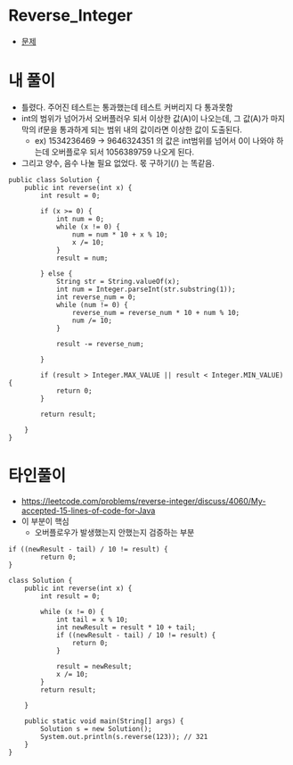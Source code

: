# Reverse_Integer
- [문제](https://leetcode.com/problems/reverse-integer/)


# 내 풀이
- 틀렸다. 주어진 테스트는 통과했는데 테스트 커버리지 다 통과못함
- int의 범위가 넘어가서 오버플러우 되서 이상한 값(A)이 나오는데, 그 값(A)가 마지막의 if문을 통과하게 되는 범위 내의 값이라면 이상한 값이 도출된다.
    - ex) 1534236469 -> 9646324351 의 값은 int범위를 넘어서 0이 나와야 하는데 오버플로우 되서 1056389759 나오게 된다.
- 그리고 양수, 음수 나눌 필요 없었다. 몫 구하기(/) 는 똑같음. 
```
public class Solution {
    public int reverse(int x) {
        int result = 0;

        if (x >= 0) {
            int num = 0;
            while (x != 0) {
                num = num * 10 + x % 10;
                x /= 10;
            }
            result = num;

        } else {
            String str = String.valueOf(x);
            int num = Integer.parseInt(str.substring(1));
            int reverse_num = 0;
            while (num != 0) {
                reverse_num = reverse_num * 10 + num % 10;
                num /= 10;
            }

            result -= reverse_num;

        }

        if (result > Integer.MAX_VALUE || result < Integer.MIN_VALUE) {
            return 0;
        }

        return result;

    }
}
```
# 타인풀이
- https://leetcode.com/problems/reverse-integer/discuss/4060/My-accepted-15-lines-of-code-for-Java
- 이 부분이 핵심
    - 오버플로우가 발생했는지 안했는지 검증하는 부분
```
if ((newResult - tail) / 10 != result) {
        return 0;
}
```
```
class Solution {
    public int reverse(int x) {
        int result = 0;

        while (x != 0) {
            int tail = x % 10;
            int newResult = result * 10 + tail;
            if ((newResult - tail) / 10 != result) {
                return 0;
            }

            result = newResult;
            x /= 10;
        }
        return result;

    }

    public static void main(String[] args) {
        Solution s = new Solution();
        System.out.println(s.reverse(123)); // 321
    }
}

```